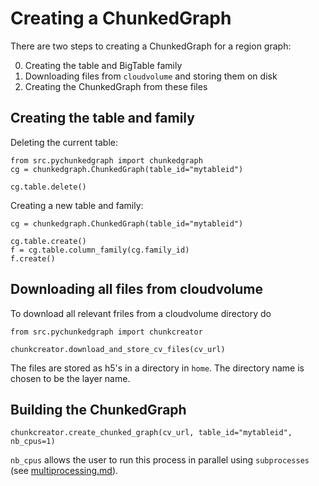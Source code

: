 # Creating a ChunkedGraph

There are two steps to creating a ChunkedGraph for a region graph:

0. Creating the table and BigTable family
1. Downloading files from `cloudvolume` and storing them on disk
2. Creating the ChunkedGraph from these files

## Creating the table and family

Deleting the current table:

```
from src.pychunkedgraph import chunkedgraph
cg = chunkedgraph.ChunkedGraph(table_id="mytableid")

cg.table.delete()
```

Creating a new table and family:

```
cg = chunkedgraph.ChunkedGraph(table_id="mytableid")

cg.table.create()
f = cg.table.column_family(cg.family_id) 
f.create()
```

## Downloading all files from cloudvolume

To download all relevant friles from a cloudvolume directory do

```
from src.pychunkedgraph import chunkcreator

chunkcreator.download_and_store_cv_files(cv_url)
```
The files are stored as h5's in a directory in `home`. The directory name is chosen to be the layer name.


## Building the ChunkedGraph

```
chunkcreator.create_chunked_graph(cv_url, table_id="mytableid", nb_cpus=1)
```

`nb_cpus` 
allows the user to run this process in parallel using `subprocesses` (see [multiprocessing.md](https://github.com/seung-lab/PyChunkedGraph/blob/master/src/pychunkedgraph/multiprocessing.md)).




